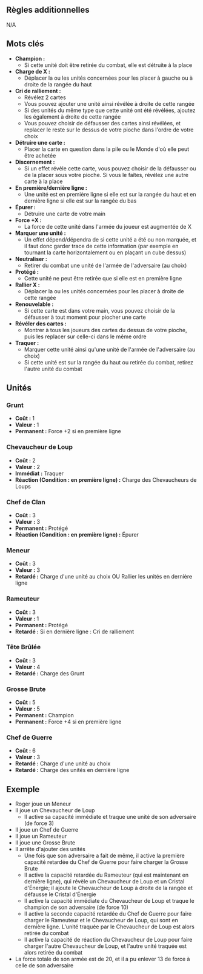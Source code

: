 
## Règles additionnelles

N/A

## Mots clés

- **Champion :**
  * Si cette unité doit être retirée du combat,
    elle est détruite à la place
- **Charge de X :**
  * Déplacer la ou les unités concernées pour les placer
    à gauche ou à droite de la rangée du haut
- **Cri de ralliement :**
  * Révélez 2 cartes
  * Vous pouvez ajouter une unité ainsi révélée à droite
    de cette rangée
  * Si des unités du même type que cette unité ont été révélées,
    ajoutez les également à droite de cette rangée
  * Vous pouvez choisir de défausser des cartes ainsi révélées,
    et replacer le reste sur le dessus de votre pioche dans l'ordre de votre choix
- **Détruire une carte :**
  * Placer la carte en question dans la pile ou le Monde
    d'où elle peut être achetée
- **Discernement :**
  * Si un effet révèle cette carte, vous pouvez choisir de la
    défausser ou de la placer sous votre pioche. Si vous le
    faîtes, révélez une autre carte à la place
- **En première/dernière ligne :**
  * Une unité est en première ligne si elle est sur la rangée
    du haut et en dernière ligne si elle est sur la rangée du bas
- **Épurer :**
  * Détruire une carte de votre main
- **Force +X :**
  * La force de cette unité dans l'armée du joueur
    est augmentée de X
- **Marquer une unité :**
  * Un effet dépend/dépendra de si cette unité a été ou non
    marquée, et il faut donc garder trace de cette information
    (par exemple en tournant la carte horizontalement
    ou en plaçant un cube dessus)
- **Neutraliser :**
  * Retirer du combat une unité de l'armée de l'adversaire
    (au choix)
- **Protégé :**
  * Cette unité ne peut être retirée que si elle est
    en première ligne
- **Rallier X :**
  * Déplacer la ou les unités concernées pour les placer
    à droite de cette rangée
- **Renouvelable :**
  * Si cette carte est dans votre main, vous pouvez
    choisir de la défausser à tout moment pour piocher
    une carte
- **Révéler des cartes :**
  * Montrer à tous les joueurs des cartes du dessus
    de votre pioche, puis les replacer sur celle-ci
    dans le même ordre
- **Traquer :**
  * Marquer cette unité ainsi qu'une unité de l'armée de
    l'adversaire (au choix)
  * Si cette unité est sur la rangée du haut ou retirée du combat, retirez l'autre unité du combat


## Unités

### Grunt
- **Coût :** 1
- **Valeur :** 1
- **Permanent :** Force +2 si en première ligne


### Chevaucheur de Loup
- **Coût :** 2
- **Valeur :** 2
- **Immédiat :** Traquer
- **Réaction (Condition : en première ligne) :** Charge des Chevaucheurs de Loups


### Chef de Clan
- **Coût :** 3
- **Valeur :** 3
- **Permanent :** Protégé
- **Réaction (Condition : en première ligne) :** Épurer


### Meneur
- **Coût :** 3
- **Valeur :** 3
- **Retardé :** Charge d'une unité au choix OU Rallier les unités en dernière ligne


### Rameuteur
- **Coût :** 3
- **Valeur :** 1
- **Permanent :** Protégé
- **Retardé :** Si en dernière ligne : Cri de ralliement


### Tête Brûlée
- **Coût :** 3
- **Valeur :** 4
- **Retardé :** Charge des Grunt


### Grosse Brute
- **Coût :** 5
- **Valeur :** 5
- **Permanent :** Champion
- **Permanent :** Force +4 si en première ligne


### Chef de Guerre
- **Coût :** 6
- **Valeur :** 3
- **Retardé :** Charge d'une unité au choix
- **Retardé :** Charge des unités en dernière ligne


## Exemple

- Roger joue un Meneur
- Il joue un Chevaucheur de Loup
  * Il active sa capacité immédiate et traque une unité de son adversaire (de force 3)
- Il joue un Chef de Guerre
- Il joue un Rameuteur
- Il joue une Grosse Brute
- Il arrête d'ajouter des unités
  * Une fois que son adversaire a fait de même, il active
    la première capacité retardée du Chef de Guerre
    pour faire charger la Grosse Brute
  * Il active la capacité retardée du Rameuteur
    (qui est maintenant en dernière ligne),
    qui révèle un Chevaucheur de Loup et un Cristal d'Énergie;
    il ajoute le Chevaucheur de Loup à droite de la rangée
    et défausse le Cristal d'Énergie
  * Il active la capacité immédiate du Chevaucheur de Loup
    et traque le champion de son adversaire (de force 10)
  * Il active la seconde capacité retardée du Chef de Guerre
    pour faire charger le Rameuteur et le Chevaucheur de Loup,
    qui sont en dernière ligne. L'unité traquée par le Chevaucheur de Loup est alors retirée du combat
  * Il active la capacité de réaction du Chevaucheur de Loup
    pour faire charger l'autre Chevaucheur de Loup,
    et l'autre unité traquée est alors retirée du combat
- La force totale de son armée est de 20, et il a pu enlever 13
  de force à celle de son adversaire
